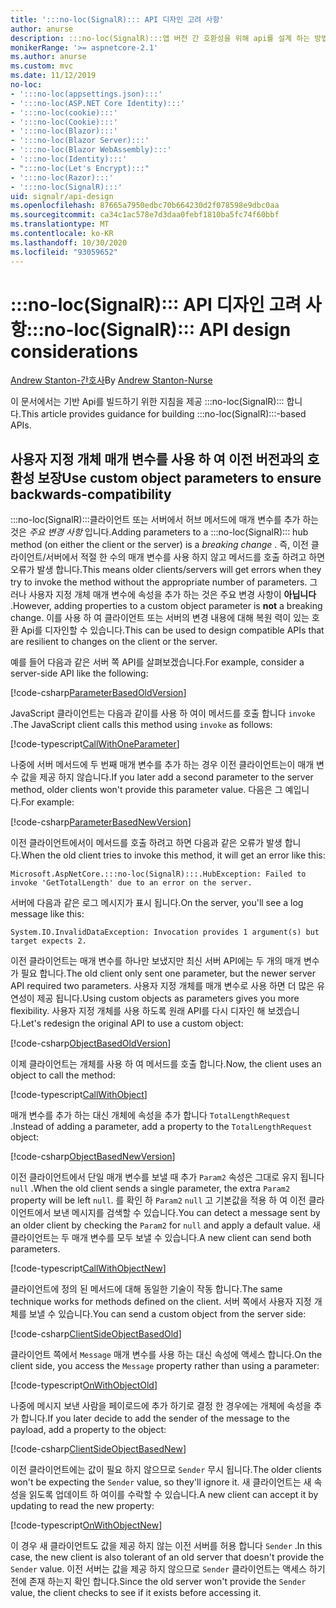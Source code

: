 ```yaml
---
title: ':::no-loc(SignalR)::: API 디자인 고려 사항'
author: anurse
description: :::no-loc(SignalR):::앱 버전 간 호환성을 위해 api를 설계 하는 방법에 대해 알아봅니다.
monikerRange: '>= aspnetcore-2.1'
ms.author: anurse
ms.custom: mvc
ms.date: 11/12/2019
no-loc:
- ':::no-loc(appsettings.json):::'
- ':::no-loc(ASP.NET Core Identity):::'
- ':::no-loc(cookie):::'
- ':::no-loc(Cookie):::'
- ':::no-loc(Blazor):::'
- ':::no-loc(Blazor Server):::'
- ':::no-loc(Blazor WebAssembly):::'
- ':::no-loc(Identity):::'
- ":::no-loc(Let's Encrypt):::"
- ':::no-loc(Razor):::'
- ':::no-loc(SignalR):::'
uid: signalr/api-design
ms.openlocfilehash: 87665a7950edbc70b664230d2f078598e9dbc0aa
ms.sourcegitcommit: ca34c1ac578e7d3daa0febf1810ba5fc74f60bbf
ms.translationtype: MT
ms.contentlocale: ko-KR
ms.lasthandoff: 10/30/2020
ms.locfileid: "93059652"
---
```

# <a name="no-locsignalr-api-design-considerations"></a><span data-ttu-id="c6d93-103">:::no-loc(SignalR)::: API 디자인 고려 사항</span><span class="sxs-lookup"><span data-stu-id="c6d93-103">:::no-loc(SignalR)::: API design considerations</span></span>

<span data-ttu-id="c6d93-104">[Andrew Stanton-간호사](https://twitter.com/anurse)</span><span class="sxs-lookup"><span data-stu-id="c6d93-104">By [Andrew Stanton-Nurse](https://twitter.com/anurse)</span></span>

<span data-ttu-id="c6d93-105">이 문서에서는 기반 Api를 빌드하기 위한 지침을 제공 :::no-loc(SignalR)::: 합니다.</span><span class="sxs-lookup"><span data-stu-id="c6d93-105">This article provides guidance for building :::no-loc(SignalR):::-based APIs.</span></span>

## <a name="use-custom-object-parameters-to-ensure-backwards-compatibility"></a><span data-ttu-id="c6d93-106">사용자 지정 개체 매개 변수를 사용 하 여 이전 버전과의 호환성 보장</span><span class="sxs-lookup"><span data-stu-id="c6d93-106">Use custom object parameters to ensure backwards-compatibility</span></span>

<span data-ttu-id="c6d93-107">:::no-loc(SignalR):::클라이언트 또는 서버에서 허브 메서드에 매개 변수를 추가 하는 것은 *주요 변경 사항* 입니다.</span><span class="sxs-lookup"><span data-stu-id="c6d93-107">Adding parameters to a :::no-loc(SignalR)::: hub method (on either the client or the server) is a *breaking change* .</span></span> <span data-ttu-id="c6d93-108">즉, 이전 클라이언트/서버에서 적절 한 수의 매개 변수를 사용 하지 않고 메서드를 호출 하려고 하면 오류가 발생 합니다.</span><span class="sxs-lookup"><span data-stu-id="c6d93-108">This means older clients/servers will get errors when they try to invoke the method without the appropriate number of parameters.</span></span> <span data-ttu-id="c6d93-109">그러나 사용자 지정 개체 매개 변수에 속성을 추가 하는 것은 주요 변경 사항이 **아닙니다** .</span><span class="sxs-lookup"><span data-stu-id="c6d93-109">However, adding properties to a custom object parameter is **not** a breaking change.</span></span> <span data-ttu-id="c6d93-110">이를 사용 하 여 클라이언트 또는 서버의 변경 내용에 대해 복원 력이 있는 호환 Api를 디자인할 수 있습니다.</span><span class="sxs-lookup"><span data-stu-id="c6d93-110">This can be used to design compatible APIs that are resilient to changes on the client or the server.</span></span>

<span data-ttu-id="c6d93-111">예를 들어 다음과 같은 서버 쪽 API를 살펴보겠습니다.</span><span class="sxs-lookup"><span data-stu-id="c6d93-111">For example, consider a server-side API like the following:</span></span>

[!code-csharp[ParameterBasedOldVersion](api-design/sample/Samples.cs?name=ParameterBasedOldVersion)]

<span data-ttu-id="c6d93-112">JavaScript 클라이언트는 다음과 같이를 사용 하 여이 메서드를 호출 합니다 `invoke` .</span><span class="sxs-lookup"><span data-stu-id="c6d93-112">The JavaScript client calls this method using `invoke` as follows:</span></span>

[!code-typescript[CallWithOneParameter](api-design/sample/Samples.ts?name=CallWithOneParameter)]

<span data-ttu-id="c6d93-113">나중에 서버 메서드에 두 번째 매개 변수를 추가 하는 경우 이전 클라이언트는이 매개 변수 값을 제공 하지 않습니다.</span><span class="sxs-lookup"><span data-stu-id="c6d93-113">If you later add a second parameter to the server method, older clients won't provide this parameter value.</span></span> <span data-ttu-id="c6d93-114">다음은 그 예입니다.</span><span class="sxs-lookup"><span data-stu-id="c6d93-114">For example:</span></span>

[!code-csharp[ParameterBasedNewVersion](api-design/sample/Samples.cs?name=ParameterBasedNewVersion)]

<span data-ttu-id="c6d93-115">이전 클라이언트에서이 메서드를 호출 하려고 하면 다음과 같은 오류가 발생 합니다.</span><span class="sxs-lookup"><span data-stu-id="c6d93-115">When the old client tries to invoke this method, it will get an error like this:</span></span>

```
Microsoft.AspNetCore.:::no-loc(SignalR):::.HubException: Failed to invoke 'GetTotalLength' due to an error on the server.
```

<span data-ttu-id="c6d93-116">서버에 다음과 같은 로그 메시지가 표시 됩니다.</span><span class="sxs-lookup"><span data-stu-id="c6d93-116">On the server, you'll see a log message like this:</span></span>

```
System.IO.InvalidDataException: Invocation provides 1 argument(s) but target expects 2.
```

<span data-ttu-id="c6d93-117">이전 클라이언트는 매개 변수를 하나만 보냈지만 최신 서버 API에는 두 개의 매개 변수가 필요 합니다.</span><span class="sxs-lookup"><span data-stu-id="c6d93-117">The old client only sent one parameter, but the newer server API required two parameters.</span></span> <span data-ttu-id="c6d93-118">사용자 지정 개체를 매개 변수로 사용 하면 더 많은 유연성이 제공 됩니다.</span><span class="sxs-lookup"><span data-stu-id="c6d93-118">Using custom objects as parameters gives you more flexibility.</span></span> <span data-ttu-id="c6d93-119">사용자 지정 개체를 사용 하도록 원래 API를 다시 디자인 해 보겠습니다.</span><span class="sxs-lookup"><span data-stu-id="c6d93-119">Let's redesign the original API to use a custom object:</span></span>

[!code-csharp[ObjectBasedOldVersion](api-design/sample/Samples.cs?name=ObjectBasedOldVersion)]

<span data-ttu-id="c6d93-120">이제 클라이언트는 개체를 사용 하 여 메서드를 호출 합니다.</span><span class="sxs-lookup"><span data-stu-id="c6d93-120">Now, the client uses an object to call the method:</span></span>

[!code-typescript[CallWithObject](api-design/sample/Samples.ts?name=CallWithObject)]

<span data-ttu-id="c6d93-121">매개 변수를 추가 하는 대신 개체에 속성을 추가 합니다 `TotalLengthRequest` .</span><span class="sxs-lookup"><span data-stu-id="c6d93-121">Instead of adding a parameter, add a property to the `TotalLengthRequest` object:</span></span>

[!code-csharp[ObjectBasedNewVersion](api-design/sample/Samples.cs?name=ObjectBasedNewVersion&highlight=4,9-13)]

<span data-ttu-id="c6d93-122">이전 클라이언트에서 단일 매개 변수를 보낼 때 추가 `Param2` 속성은 그대로 유지 됩니다 `null` .</span><span class="sxs-lookup"><span data-stu-id="c6d93-122">When the old client sends a single parameter, the extra `Param2` property will be left `null`.</span></span> <span data-ttu-id="c6d93-123">를 확인 하 `Param2` `null` 고 기본값을 적용 하 여 이전 클라이언트에서 보낸 메시지를 검색할 수 있습니다.</span><span class="sxs-lookup"><span data-stu-id="c6d93-123">You can detect a message sent by an older client by checking the `Param2` for `null` and apply a default value.</span></span> <span data-ttu-id="c6d93-124">새 클라이언트는 두 매개 변수를 모두 보낼 수 있습니다.</span><span class="sxs-lookup"><span data-stu-id="c6d93-124">A new client can send both parameters.</span></span>

[!code-typescript[CallWithObjectNew](api-design/sample/Samples.ts?name=CallWithObjectNew)]

<span data-ttu-id="c6d93-125">클라이언트에 정의 된 메서드에 대해 동일한 기술이 작동 합니다.</span><span class="sxs-lookup"><span data-stu-id="c6d93-125">The same technique works for methods defined on the client.</span></span> <span data-ttu-id="c6d93-126">서버 쪽에서 사용자 지정 개체를 보낼 수 있습니다.</span><span class="sxs-lookup"><span data-stu-id="c6d93-126">You can send a custom object from the server side:</span></span>

[!code-csharp[ClientSideObjectBasedOld](api-design/sample/Samples.cs?name=ClientSideObjectBasedOld)]

<span data-ttu-id="c6d93-127">클라이언트 쪽에서 `Message` 매개 변수를 사용 하는 대신 속성에 액세스 합니다.</span><span class="sxs-lookup"><span data-stu-id="c6d93-127">On the client side, you access the `Message` property rather than using a parameter:</span></span>

[!code-typescript[OnWithObjectOld](api-design/sample/Samples.ts?name=OnWithObjectOld)]

<span data-ttu-id="c6d93-128">나중에 메시지 보낸 사람을 페이로드에 추가 하기로 결정 한 경우에는 개체에 속성을 추가 합니다.</span><span class="sxs-lookup"><span data-stu-id="c6d93-128">If you later decide to add the sender of the message to the payload, add a property to the object:</span></span>

[!code-csharp[ClientSideObjectBasedNew](api-design/sample/Samples.cs?name=ClientSideObjectBasedNew&highlight=5)]

<span data-ttu-id="c6d93-129">이전 클라이언트에는 값이 필요 하지 않으므로 `Sender` 무시 됩니다.</span><span class="sxs-lookup"><span data-stu-id="c6d93-129">The older clients won't be expecting the `Sender` value, so they'll ignore it.</span></span> <span data-ttu-id="c6d93-130">새 클라이언트는 새 속성을 읽도록 업데이트 하 여이를 수락할 수 있습니다.</span><span class="sxs-lookup"><span data-stu-id="c6d93-130">A new client can accept it by updating to read the new property:</span></span>

[!code-typescript[OnWithObjectNew](api-design/sample/Samples.ts?name=OnWithObjectNew&highlight=2-5)]

<span data-ttu-id="c6d93-131">이 경우 새 클라이언트도 값을 제공 하지 않는 이전 서버를 허용 합니다 `Sender` .</span><span class="sxs-lookup"><span data-stu-id="c6d93-131">In this case, the new client is also tolerant of an old server that doesn't provide the `Sender` value.</span></span> <span data-ttu-id="c6d93-132">이전 서버는 값을 제공 하지 않으므로 `Sender` 클라이언트는 액세스 하기 전에 존재 하는지 확인 합니다.</span><span class="sxs-lookup"><span data-stu-id="c6d93-132">Since the old server won't provide the `Sender` value, the client checks to see if it exists before accessing it.</span></span>
